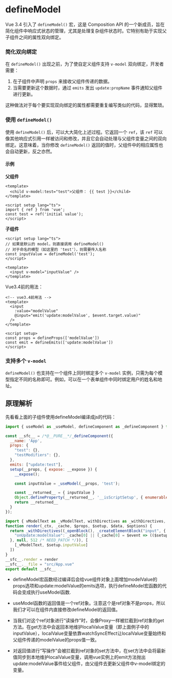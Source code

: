 # defineModel
Vue 3.4 引入了 `defineModel()` 宏，这是 Composition API 的一个新成员，旨在简化组件中响应式状态的管理，尤其是处理复杂组件状态时。它特别有助于实现父子组件之间的属性双向绑定。

### 简化双向绑定

在 `defineModel()` 出现之前，为了使自定义组件支持 `v-model` 双向绑定，开发者需要：

1. 在子组件中声明 `props` 来接收父组件传递的数据。
2. 当需要更新这个数据时，通过 `emits` 发出 `update:propName` 事件通知父组件进行更新。

这种做法对于每个要实现双向绑定的属性都需要重复编写类似的代码，显得繁琐。

### 使用 `defineModel()`

使用 `defineModel()` 后，可以大大简化上述过程。它返回一个 `ref`，该 `ref` 可以像其他响应式引用一样被访问和修改，并且它会自动处理与父组件变量之间的双向绑定。这意味着，当你修改 `defineModel()` 返回的值时，父组件中的相应属性也会自动更新，反之亦然。

#### 示例

**父组件**

```vue
<template>
  <child v-model:test="test">父组件： {{ test }}</child>
</template>

<script setup lang="ts">
import { ref } from 'vue';
const test = ref('initial value');
</script>
```

**子组件**

```vue
<script setup lang="ts">
// 如果是默认的 model，则直接调用 defineModel()
// 对于命名的模型（如这里的 'test'），则需要传入名称
const inputValue = defineModel('test');
</script>

<template>
  <input v-model="inputValue" />
</template>
```

Vue3.4前的用法：
```vue
<!-- vue3.4前用法 -->
<template>
  <input
    :value="modelValue"
    @input="emit('update:modelValue', $event.target.value)"
  />
</template>

<script setup>
const props = defineProps(['modelValue'])
const emit = defineEmits(['update:modelValue'])
</script>
```

### 支持多个 `v-model`

`defineModel()` 也支持在一个组件上同时绑定多个 `v-model` 实例，只需为每个模型指定不同的名称即可。例如，可以在一个表单组件中同时绑定用户的姓名和地址。


## 原理解析
先看看上面的子组件使用defineModel编译成js的代码：
```js
import { useModel as _useModel, defineComponent as _defineComponent } from 'vue'

const __sfc__ = /*@__PURE__*/_defineComponent({
  __name: 'App',
  props: {
    "test": {},
    "testModifiers": {},
  },
  emits: ["update:test"],
  setup(__props, { expose: __expose }) {
    __expose();

    const inputValue = _useModel(__props, 'test');

    const __returned__ = { inputValue }
    Object.defineProperty(__returned__, '__isScriptSetup', { enumerable: false, value: true })
    return __returned__
  }
});

import { vModelText as _vModelText, withDirectives as _withDirectives, openBlock as _openBlock, createElementBlock as _createElementBlock } from "vue"
function render(_ctx, _cache, $props, $setup, $data, $options) {
  return _withDirectives((_openBlock(), _createElementBlock("input", {
    "onUpdate:modelValue": _cache[0] || (_cache[0] = $event => (($setup.inputValue) = $event))
  }, null, 512 /* NEED_PATCH */)), [
    [_vModelText, $setup.inputValue]
  ])
}
__sfc__.render = render
__sfc__.__file = "src/App.vue"
export default __sfc__
```
- defineModel宏函数经过编译后会给vue组件对象上面增加modelValue的props选项和update:modelValue的emits选项，执行defineModel宏函数的代码会变成执行useModel函数.

- useModel函数的返回值是一个ref对象。注意这个是ref对象不是props，所以我们才可以在组件内直接修改defineModel的返回值。

- 当我们对这个ref对象进行“读操作”时，会像Proxy一样被拦截到ref对象的get方法。在get方法中会返回本地维护localValue变量（即上面例子中的inputValue），localValue变量依靠watchSyncEffect让localValue变量始终和父组件传递的modelValue的props值一致。

- 对返回值进行“写操作”会被拦截到ref对象的set方法中，在set方法中会将最新值同步到本地维护localValue变量，调用vue实例上的emit方法抛出update:modelValue事件给父组件，由父组件去更新父组件中v-model绑定的变量。